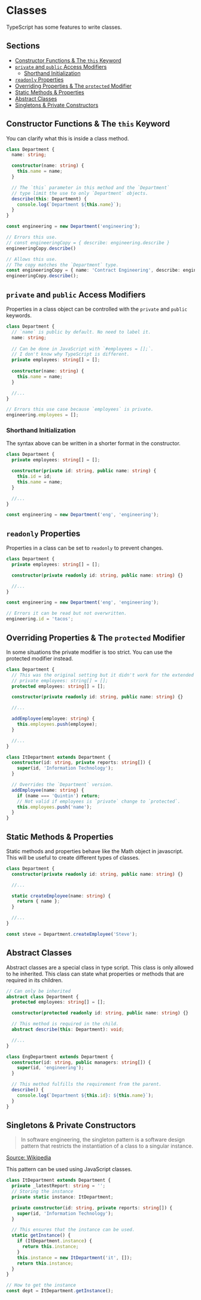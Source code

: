# Classes <!-- omit in toc -->

TypeScript has some features to write classes.

## Sections <!-- omit in toc -->

- [Constructor Functions \& The `this` Keyword](#constructor-functions--the-this-keyword)
- [`private` and `public` Access Modifiers](#private-and-public-access-modifiers)
  - [Shorthand Initialization](#shorthand-initialization)
- [`readonly` Properties](#readonly-properties)
- [Overriding Properties \& The `protected` Modifier](#overriding-properties--the-protected-modifier)
- [Static Methods \& Properties](#static-methods--properties)
- [Abstract Classes](#abstract-classes)
- [Singletons \& Private Constructors](#singletons--private-constructors)

## Constructor Functions & The `this` Keyword

You can clarify what this is inside a class method.

```TypeScript
class Department {
  name: string;

  constructor(name: string) {
    this.name = name;
  }

  // The `this` parameter in this method and the `Department`
  // type limit the use to only `Department` objects. 
  describe(this: Department) {
    console.log(`Department ${this.name}`);
  }
}

const engineering = new Department('engineering');

// Errors this use.
// const engineeringCopy = { describe: engineering.describe }
engineeringCopy.describe()

// Allows this use.
// The copy matches the `Department` type.
const engineeringCopy = { name: 'Contract Engineering', describe: engineering.describe };
engineeringCopy.describe();
```

## `private` and `public` Access Modifiers

Properties in a class object can be controlled with the `private` and `public` keywords.

```TypeScript
class Department {
  // `name` is public by default. No need to label it.
  name: string;
  
  // Can be done in JavaScript with `#employees = [];`.
  // I don't know why TypeScript is different.
  private employees: string[] = [];
  
  constructor(name: string) {
    this.name = name;
  }

  //...
}

// Errors this use case because `employees` is private.
engineering.employees = [];
```

### Shorthand Initialization

The syntax above can be written in a shorter format in the constructor.

```TypeScript
class Department {
  private employees: string[] = [];

  constructor(private id: string, public name: string) {
    this.id = id;
    this.name = name;
  }

  //...
}

const engineering = new Department('eng', 'engineering');
```

## `readonly` Properties

Properties in a class can be set to `readonly` to prevent changes.

```TypeScript
class Department {
  private employees: string[] = [];

  constructor(private readonly id: string, public name: string) {}

  //...
}

const engineering = new Department('eng', 'engineering');

// Errors it can be read but not overwritten.
engineering.id = 'tacos';
```

## Overriding Properties & The `protected` Modifier

In some situations the private modifier is too strict. You can use the protected modifier instead.

```TypeScript
class Department {
  // This was the original setting but it didn't work for the extended class.
  // private employees: string[] = [];
  protected employees: string[] = [];

  constructor(private readonly id: string, public name: string) {}

  //...

  addEmployee(employee: string) {
    this.employees.push(employee);
  }

  //...
}

class ItDepartment extends Department {
  constructor(id: string, private reports: string[]) {
    super(id, 'Information Technology');
  }

  // Overrides the `Department` version.
  addEmployee(name: string) {
    if (name === 'Quintin') return;
    // Not valid if employees is `private` change to `protected`.
    this.employees.push('name');
  }
}
```

## Static Methods & Properties

Static methods and properties behave like the Math object in javascript.
This will be useful to create different types of classes.

```TypeScript
class Department {
  constructor(private readonly id: string, public name: string) {}

  //...

  static createEmployee(name: string) {
    return { name };
  }

  //...
}

const steve = Department.createEmployee('Steve');
```

## Abstract Classes

Abstract classes are a special class in type script. This class is only allowed to he inherited. This class can state what properties or methods that are required in its children.

```TypeScript
// Can only be inherited
abstract class Department {
  protected employees: string[] = [];

  constructor(protected readonly id: string, public name: string) {}

  // This method is required in the child.
  abstract describe(this: Department): void;

  //...
}

class EngDepartment extends Department {
  constructor(id: string, public managers: string[]) {
    super(id, 'engineering');
  }

  // This method fulfills the requirement from the parent.
  describe() {
    console.log(`Department ${this.id}: ${this.name}`);
  }
}
```

## Singletons & Private Constructors

> In software engineering, the singleton pattern is a software design pattern that restricts the instantiation of a class to a singular instance.

[Source: Wikipedia](https://en.wikipedia.org/wiki/Singleton_pattern)

This pattern can be used using JavaScript classes.

```TypeScript
class ItDepartment extends Department {
  private _latestReport: string = '';
  // Storing the instance
  private static instance: ItDepartment;

  private constructor(id: string, private reports: string[]) {
    super(id, 'Information Technology');
  }

  // This ensures that the instance can be used.
  static getInstance() {
    if (ItDepartment.instance) {
      return this.instance;
    }
    this.instance = new ItDepartment('it', []);
    return this.instance;
  }
}

// How to get the instance
const dept = ItDepartment.getInstance();
```